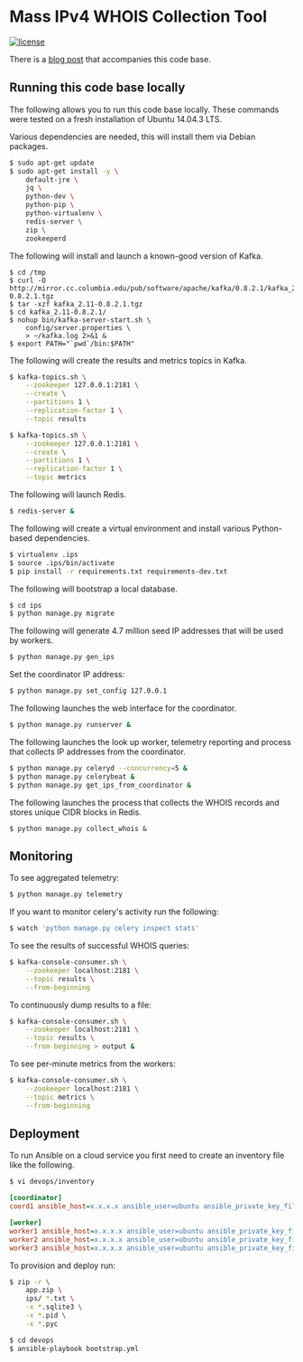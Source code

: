 # Mass IPv4 WHOIS Collection Tool

[![license](http://img.shields.io/badge/license-MIT-red.svg?style=flat)](http://opensource.org/licenses/MIT)

There is a [blog post](http://tech.marksblogg.com/mass-ip-whois-django-kafka.html) that accompanies this code base.

## Running this code base locally

The following allows you to run this code base locally. These commands were tested on a fresh installation of Ubuntu 14.04.3 LTS.

Various dependencies are needed, this will install them via Debian packages.

```bash
$ sudo apt-get update
$ sudo apt-get install -y \
    default-jre \
    jq \
    python-dev \
    python-pip \
    python-virtualenv \
    redis-server \
    zip \
    zookeeperd
```

The following will install and launch a known-good version of Kafka.

```
$ cd /tmp
$ curl -O http://mirror.cc.columbia.edu/pub/software/apache/kafka/0.8.2.1/kafka_2.11-0.8.2.1.tgz
$ tar -xzf kafka_2.11-0.8.2.1.tgz
$ cd kafka_2.11-0.8.2.1/
$ nohup bin/kafka-server-start.sh \
    config/server.properties \
    > ~/kafka.log 2>&1 &
$ export PATH="`pwd`/bin:$PATH"
```

The following will create the results and metrics topics in Kafka.

```bash
$ kafka-topics.sh \
    --zookeeper 127.0.0.1:2181 \
    --create \
    --partitions 1 \
    --replication-factor 1 \
    --topic results

$ kafka-topics.sh \
    --zookeeper 127.0.0.1:2181 \
    --create \
    --partitions 1 \
    --replication-factor 1 \
    --topic metrics
```

The following will launch Redis.

```bash
$ redis-server &
```

The following will create a virtual environment and install various Python-based dependencies.

```bash
$ virtualenv .ips
$ source .ips/bin/activate
$ pip install -r requirements.txt requirements-dev.txt
```

The following will bootstrap a local database.

```bash
$ cd ips
$ python manage.py migrate
```

The following will generate 4.7 million seed IP addresses that will be used by workers.

```bash
$ python manage.py gen_ips
```

Set the coordinator IP address:

```bash
$ python manage.py set_config 127.0.0.1
```

The following launches the web interface for the coordinator.

```bash
$ python manage.py runserver &
```

The following launches the look up worker, telemetry reporting and process that collects IP addresses from the coordinator.

```bash
$ python manage.py celeryd --concurrency=5 &
$ python manage.py celerybeat &
$ python manage.py get_ips_from_coordinator &
```

The following launches the process that collects the WHOIS records and stores unique CIDR blocks in Redis.

```
$ python manage.py collect_whois &
```

## Monitoring

To see aggregated telemetry:

```bash
$ python manage.py telemetry
```

If you want to monitor celery's activity run the following:

```bash
$ watch 'python manage.py celery inspect stats'
```

To see the results of successful WHOIS queries:

```bash
$ kafka-console-consumer.sh \
    --zookeeper localhost:2181 \
    --topic results \
    --from-beginning
```

To continuously dump results to a file:

```bash
$ kafka-console-consumer.sh \
    --zookeeper localhost:2181 \
    --topic results \
    --from-beginning > output &
```

To see per-minute metrics from the workers:

```bash
$ kafka-console-consumer.sh \
    --zookeeper localhost:2181 \
    --topic metrics \
    --from-beginning
```

## Deployment

To run Ansible on a cloud service you first need to create an inventory file like the following.

```bash
$ vi devops/inventory
```

```ini
[coordinator]
coord1 ansible_host=x.x.x.x ansible_user=ubuntu ansible_private_key_file=~/.ssh/ec2.pem

[worker]
worker1 ansible_host=x.x.x.x ansible_user=ubuntu ansible_private_key_file=~/.ssh/ec2.pem
worker2 ansible_host=x.x.x.x ansible_user=ubuntu ansible_private_key_file=~/.ssh/ec2.pem
worker3 ansible_host=x.x.x.x ansible_user=ubuntu ansible_private_key_file=~/.ssh/ec2.pem
```

To provision and deploy run:

```bash
$ zip -r \
    app.zip \
    ips/ *.txt \
    -x *.sqlite3 \
    -x *.pid \
    -x *.pyc

$ cd devops
$ ansible-playbook bootstrap.yml
```